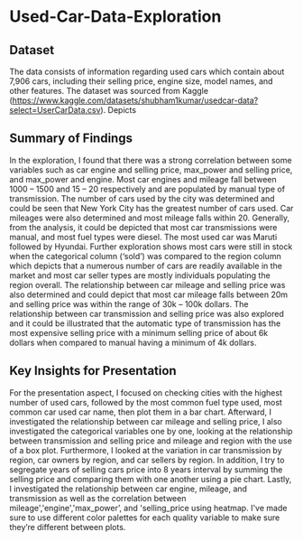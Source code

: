 # Used-Car-Data-Exploration
## Dataset
The data consists of information regarding used cars which contain about 7,906 cars, including their selling price, engine size, model names, and other features. The dataset was sourced from Kaggle (https://www.kaggle.com/datasets/shubham1kumar/usedcar-data?select=UserCarData.csv).
Depicts 
## Summary of Findings
In the exploration, I found that there was a strong correlation between some variables such as car engine and selling price, max_power and selling price, and max_power and engine. Most car engines and mileage fall between 1000 – 1500 and 15 – 20 respectively and are populated by manual type of transmission.  The number of cars used by the city was determined and could be seen that New York City has the greatest number of cars used. Car mileages were also determined and most mileage falls within 20. Generally, from the analysis, it could be depicted that most car transmissions were manual, and most fuel types were diesel. The most used car was Maruti followed by Hyundai.
Further exploration shows most cars were still in stock when the categorical column (‘sold’) was compared to the region column which depicts that a numerous number of cars are readily available in the market and most car seller types are mostly individuals populating the region overall. The relationship between car mileage and selling price was also determined and could depict that most car mileage falls between 20m and selling price was within the range of 30k – 100k dollars. The relationship between car transmission and selling price was also explored and it could be illustrated that the automatic type of transmission has the most expensive selling price with a minimum selling price of about 6k dollars when compared to manual having a minimum of 4k dollars.
## Key Insights for Presentation
For the presentation aspect, I focused on checking cities with the highest number of used cars, followed by the most common fuel type used, most common car used car name, then plot them in a bar chart.
Afterward, I investigated the relationship between car mileage and selling price, I also investigated the categorical variables one by one, looking at the relationship between transmission and selling price and mileage and region with the use of a box plot. Furthermore, I looked at the variation in car transmission by region, car owners by region, and car sellers by region. In addition, I try to segregate years of selling cars price into 8 years interval by summing the selling price and comparing them with one another using a pie chart. Lastly, I investigated the relationship between car engine, mileage, and transmission as well as the correlation between mileage','engine','max_power’, and 'selling_price using heatmap. I've made sure to use different color palettes for each quality variable to make sure they’re different between plots.
